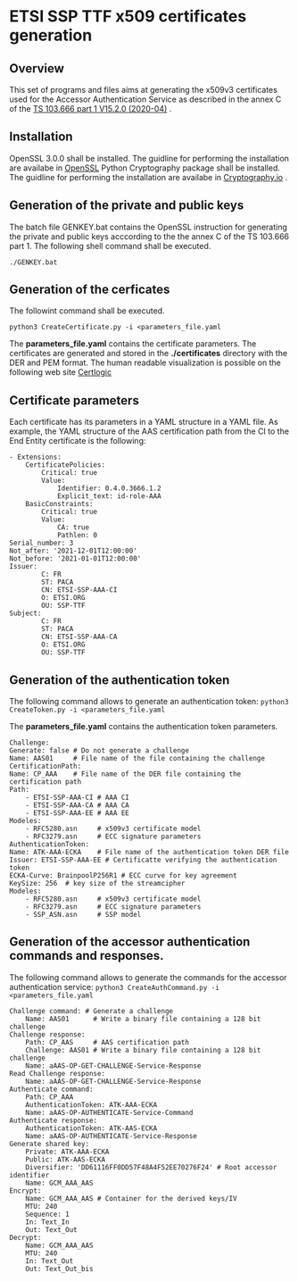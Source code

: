 # ETSI SSP TTF x509 certificates generation
## Overview
This set of programs and files aims at generating the x509v3 certificates used for the Accessor Authentication Service as described in the annex C of the [TS 103.666 part 1 V15.2.0  (2020-04)](https://www.etsi.org/deliver/etsi_ts/103600_103699/10366601/15.00.00_60/ts_10366601v150000p.pdf) .
## Installation
OpenSSL 3.0.0 shall be installed. The guidline for performing the installation are availabe in [OpenSSL](https://www.openssl.org)
Python Cryptography package shall be installed. The guidline for performing the installation are availabe in [Cryptography.io](https://cryptography.io/en/latest/installation.html) .
## Generation of the private and public keys
The batch file GENKEY.bat contains the OpenSSL instruction for generating the private and public keys acccording to the the annex C of the TS 103.666 part 1.
The following shell command shall be executed.

`./GENKEY.bat`

## Generation of the cerficates
The followint command shall be executed.

`python3 CreateCertificate.py -i <parameters_file.yaml`

The **parameters_file.yaml** contains the certificate parameters.
The certificates are generated and stored in the **./certificates** directory with the DER and PEM format.
The human readable visualization is possible on the following web site [Certlogic](https://certlogik.com/decoder)
## Certificate parameters
Each certificate has its parameters in a YAML structure in a YAML file.
As example, the YAML structure of the AAS certification path from the CI to the End Entity certificate is the following:

    - Extensions:
        CertificatePolicies:
            Critical: true
            Value:
                Identifier: 0.4.0.3666.1.2
                Explicit_text: id-role-AAA
        BasicConstraints:
            Critical: true
            Value:
                CA: true
                Pathlen: 0
    Serial_number: 3
    Not_after: '2021-12-01T12:00:00'
    Not_before: '2021-01-01T12:00:00'
    Issuer:
            C: FR
            ST: PACA
            CN: ETSI-SSP-AAA-CI
            O: ETSI.ORG
            OU: SSP-TTF
    Subject:
            C: FR
            ST: PACA
            CN: ETSI-SSP-AAA-CA
            O: ETSI.ORG
            OU: SSP-TTF
## Generation of the authentication token
The following command allows to generate an authentication token:
`python3 CreateToken.py -i <parameters_file.yaml`

The **parameters_file.yaml** contains the authentication token parameters.

    Challenge:
    Generate: false # Do not generate a challenge
    Name: AAS01     # File name of the file containing the challenge
    CertificationPath: 
    Name: CP_AAA    # File name of the DER file containing the certification path
    Path:
        - ETSI-SSP-AAA-CI # AAA CI
        - ETSI-SSP-AAA-CA # AAA CA
        - ETSI-SSP-AAA-EE # AAA EE
    Modeles:
        - RFC5280.asn     # x509v3 certificate model
        - RFC3279.asn     # ECC signature parameters
    AuthenticationToken:  
    Name: ATK-AAA-ECKA    # File name of the authentication token DER file
    Issuer: ETSI-SSP-AAA-EE # Certificatte verifying the authentication token
    ECKA-Curve: BrainpoolP256R1 # ECC curve for key agreement
    KeySize: 256  # key size of the streamcipher
    Modeles: 
        - RFC5280.asn     # x509v3 certificate model
        - RFC3279.asn     # ECC signature parameters
        - SSP_ASN.asn     # SSP model

## Generation of the accessor authentication commands and responses.
The following command allows to generate the commands for the accessor authentication service:
`python3 CreateAuthCommand.py -i <parameters_file.yaml`

    Challenge command: # Generate a challenge
        Name: AAS01      # Write a binary file containing a 128 bit challenge
    Challenge response:
        Path: CP_AAS     # AAS certification path
        Challenge: AAS01 # Write a binary file containing a 128 bit challenge
        Name: aAAS-OP-GET-CHALLENGE-Service-Response
    Read Challenge response:
        Name: aAAS-OP-GET-CHALLENGE-Service-Response
    Authenticate command:
        Path: CP_AAA
        AuthenticationToken: ATK-AAA-ECKA
        Name: aAAS-OP-AUTHENTICATE-Service-Command
    Authenticate response:
        AuthenticationToken: ATK-AAS-ECKA
        Name: aAAS-OP-AUTHENTICATE-Service-Response 
    Generate shared key:
        Private: ATK-AAA-ECKA
        Public: ATK-AAS-ECKA
        Diversifier: 'DD61116FF0DD57F48A4F52EE70276F24' # Root accessor identifier
        Name: GCM_AAA_AAS
    Encrypt:
        Name: GCM_AAA_AAS # Container for the derived keys/IV
        MTU: 240
        Sequence: 1
        In: Text_In
        Out: Text_Out
    Decrypt:
        Name: GCM_AAA_AAS
        MTU: 240
        In: Text_Out
        Out: Text_Out_bis